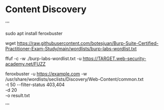 # Content Discovery


'''

sudo apt install feroxbuster

wget https://raw.githubusercontent.com/botesjuan/Burp-Suite-Certified-Practitioner-Exam-Study/main/wordlists/burp-labs-wordlist.txt

ffuf -c -w ./burp-labs-wordlist.txt -u https://TARGET.web-security-academy.net/FUZZ


feroxbuster -u https://example.com -w /usr/share/wordlists/seclists/Discovery/Web-Content/common.txt \
-t 50 --filter-status 403,404 \
-d 20 \
-o result.txt


'''